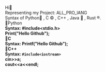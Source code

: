 Hi👋<br>
Representing my Project: ALL_PRO_lANG<br>
Syntax of Python🐍 , C ©️ , C++ , Java 🍵 , Rust ®️.<br>
🔘Python<b><br>
Syntax: #include<stdio.h><br>Print("Hello Github");<br>
🔘C<b><br>
Syntax: Printf("Hello Github");<br>
🔘C++<b><br>
Syntax: ```#include<iostream>``` <br> cin>>a;<br> cout<<a<<endl;<br>



